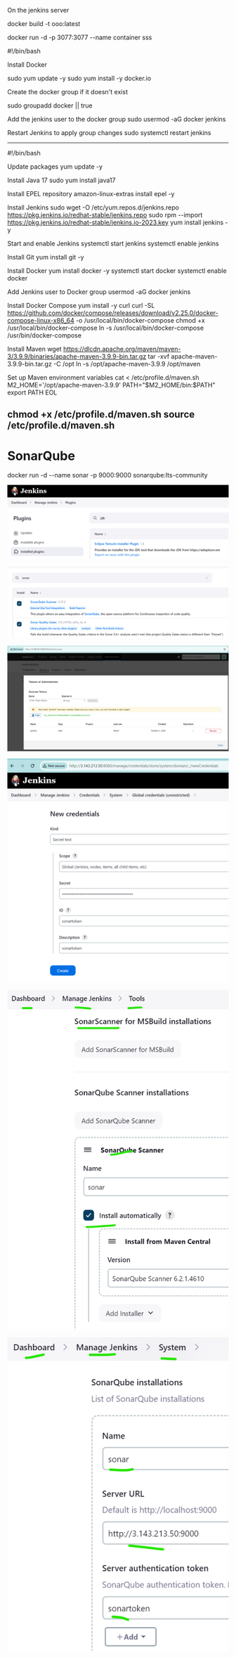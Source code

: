 On the jenkins server

docker build -t ooo:latest

docker run -d -p 3077:3077 --name container sss




#!/bin/bash

Install Docker

sudo yum update -y
sudo yum install -y docker.io

Create the docker group if it doesn't exist

sudo groupadd docker || true

Add the jenkins user to the docker group
sudo usermod -aG docker jenkins

Restart Jenkins to apply group changes
sudo systemctl restart jenkins





----------------------------------------------------------------

#!/bin/bash

Update packages
yum update -y

Install Java 17
sudo yum install java17

Install EPEL repository
amazon-linux-extras install epel -y

Install Jenkins
sudo wget -O /etc/yum.repos.d/jenkins.repo https://pkg.jenkins.io/redhat-stable/jenkins.repo
sudo rpm --import https://pkg.jenkins.io/redhat-stable/jenkins.io-2023.key
yum install jenkins -y

Start and enable Jenkins
systemctl start jenkins
systemctl enable jenkins

Install Git
yum install git -y

Install Docker
yum install docker -y
systemctl start docker
systemctl enable docker

Add Jenkins user to Docker group
usermod -aG docker jenkins

Install Docker Compose
yum install -y curl
curl -SL https://github.com/docker/compose/releases/download/v2.25.0/docker-compose-linux-x86_64 -o /usr/local/bin/docker-compose
chmod +x /usr/local/bin/docker-compose
ln -s /usr/local/bin/docker-compose /usr/bin/docker-compose

Install Maven
wget https://dlcdn.apache.org/maven/maven-3/3.9.9/binaries/apache-maven-3.9.9-bin.tar.gz
tar -xvf apache-maven-3.9.9-bin.tar.gz -C /opt
ln -s /opt/apache-maven-3.9.9 /opt/maven

Set up Maven environment variables
cat <<EOL > /etc/profile.d/maven.sh
M2_HOME='/opt/apache-maven-3.9.9'
PATH="\$M2_HOME/bin:\$PATH"
export PATH
EOL

chmod +x /etc/profile.d/maven.sh
source /etc/profile.d/maven.sh
------------------------------------------------------

# SonarQube

docker run -d --name sonar -p 9000:9000 sonarqube:lts-community

![alt text](image-5.png)

![alt text](image-4.png)

![alt text](image.png)

![alt text](image-1.png)

![alt text](image-2.png)

![alt text](image-3.png)

